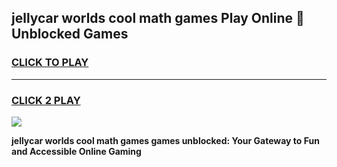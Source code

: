 
## jellycar worlds cool math games Play Online 👋 Unblocked Games
<h3>
<a href="https://news.freeplayer.one?title=jellycar_worlds_cool_math_games&ref=17CMG">CLICK TO PLAY</a></h3>
<hr>

<h3>
<a href="https://news.freeplayer.one?title=jellycar_worlds_cool_math_games&ref=17CMG">CLICK 2 PLAY</a>
  
</h3>

<a href="https://news.freeplayer.one?title=jellycar_worlds_cool_math_games&ref=17CMG/"><img src="https://clearcache.store/games.png"></a>


**jellycar worlds cool math games games unblocked: Your Gateway to Fun and Accessible Online Gaming**
